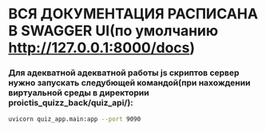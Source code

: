 # ВСЯ ДОКУМЕНТАЦИЯ РАСПИСАНА В SWAGGER UI(по умолчанию http://127.0.0.1:8000/docs)
### Для адекватной адекватной работы js скриптов сервер нужно запускать следубющей командой(при нахождении виртуальной среды в директории proictis_quizz_back/quiz_api/):
```bash
uvicorn quiz_app.main:app --port 9090
```
